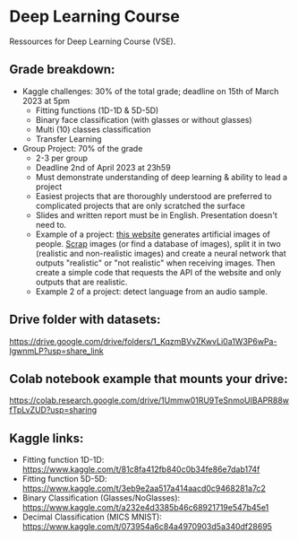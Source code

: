 # Deep Learning Course
Ressources for Deep Learning Course (VSE).

## Grade breakdown:
- Kaggle challenges: 30% of the total grade; deadline on 15th of March 2023 at 5pm
  * Fitting functions (1D-1D & 5D-5D)
  * Binary face classification (with glasses or without glasses)
  * Multi (10) classes classification
  * Transfer Learning
- Group Project: 70% of the grade
  * 2-3 per group
  * Deadline 2nd of April 2023 at 23h59
  * Must demonstrate understanding of deep learning & ability to lead a project
  * Easiest projects that are thoroughly understood are preferred to complicated projects that are only scratched the surface
  * Slides and written report must be in English. Presentation doesn't need to.
  * Example of a project: [this website](https://thispersondoesnotexist.com/) generates artificial images of people. [Scrap](https://github.com/David-Lor/ThisPersonDoesNotExistAPI) images (or find a database of images), split it in two (realistic and non-realistic images) and create a neural network that outputs "realistic" or "not realistic" when receiving images. Then create a simple code that requests the API of the website and only outputs that are realistic.
  * Example 2 of a project: detect language from an audio sample.

## Drive folder with datasets:
https://drive.google.com/drive/folders/1_KqzmBVvZKwvLi0a1W3P6wPa-IgwnmLP?usp=share_link

## Colab notebook example that mounts your drive:
https://colab.research.google.com/drive/1Ummw01RU9TeSnmoUIBAPR88wfTpLvZUD?usp=sharing

## Kaggle links:
- Fitting function 1D-1D: https://www.kaggle.com/t/81c8fa412fb840c0b34fe86e7dab174f
- Fitting function 5D-5D: https://www.kaggle.com/t/3eb9e2aa517a414aacd0c9468281a7c2
- Binary Classification (Glasses/NoGlasses): https://www.kaggle.com/t/a232e4d3385b46c68921719e547b45e1
- Decimal Classification (MICS MNIST): https://www.kaggle.com/t/073954a6c84a4970903d5a340df28695
